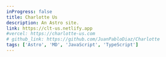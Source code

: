 ```yaml
---
inProgress: false
title: Charlotte Us
description: An Astro site.
link: https://clt-us.netlify.app
#vercel: https://charlotte-us.com
# github_link: https://github.com/JuanPabloDiaz/Charlotte
tags: ['Astro', 'MD', 'JavaScript', 'TypeScript']
---
```

